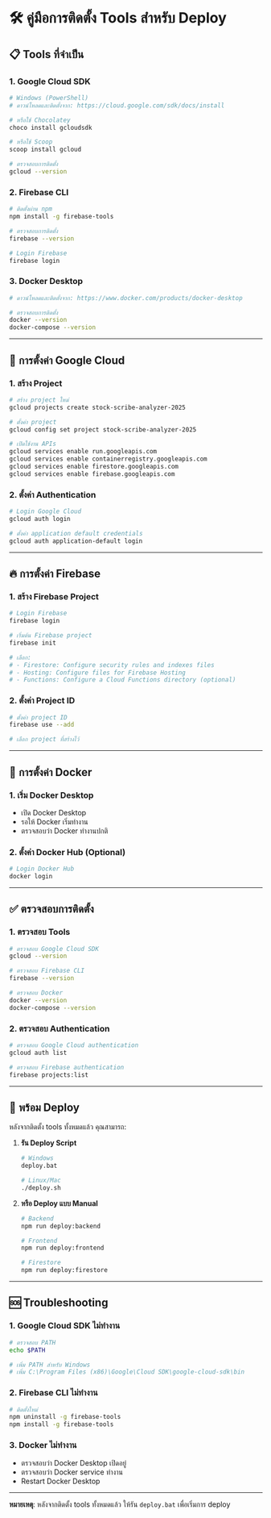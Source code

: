 # 🛠️ คู่มือการติดตั้ง Tools สำหรับ Deploy

## 📋 **Tools ที่จำเป็น**

### **1. Google Cloud SDK**
```bash
# Windows (PowerShell)
# ดาวน์โหลดและติดตั้งจาก: https://cloud.google.com/sdk/docs/install

# หรือใช้ Chocolatey
choco install gcloudsdk

# หรือใช้ Scoop
scoop install gcloud

# ตรวจสอบการติดตั้ง
gcloud --version
```

### **2. Firebase CLI**
```bash
# ติดตั้งผ่าน npm
npm install -g firebase-tools

# ตรวจสอบการติดตั้ง
firebase --version

# Login Firebase
firebase login
```

### **3. Docker Desktop**
```bash
# ดาวน์โหลดและติดตั้งจาก: https://www.docker.com/products/docker-desktop

# ตรวจสอบการติดตั้ง
docker --version
docker-compose --version
```

---

## 🔧 **การตั้งค่า Google Cloud**

### **1. สร้าง Project**
```bash
# สร้าง project ใหม่
gcloud projects create stock-scribe-analyzer-2025

# ตั้งค่า project
gcloud config set project stock-scribe-analyzer-2025

# เปิดใช้งาน APIs
gcloud services enable run.googleapis.com
gcloud services enable containerregistry.googleapis.com
gcloud services enable firestore.googleapis.com
gcloud services enable firebase.googleapis.com
```

### **2. ตั้งค่า Authentication**
```bash
# Login Google Cloud
gcloud auth login

# ตั้งค่า application default credentials
gcloud auth application-default login
```

---

## 🔥 **การตั้งค่า Firebase**

### **1. สร้าง Firebase Project**
```bash
# Login Firebase
firebase login

# เริ่มต้น Firebase project
firebase init

# เลือก:
# - Firestore: Configure security rules and indexes files
# - Hosting: Configure files for Firebase Hosting
# - Functions: Configure a Cloud Functions directory (optional)
```

### **2. ตั้งค่า Project ID**
```bash
# ตั้งค่า project ID
firebase use --add

# เลือก project ที่สร้างไว้
```

---

## 🐳 **การตั้งค่า Docker**

### **1. เริ่ม Docker Desktop**
- เปิด Docker Desktop
- รอให้ Docker เริ่มทำงาน
- ตรวจสอบว่า Docker ทำงานปกติ

### **2. ตั้งค่า Docker Hub (Optional)**
```bash
# Login Docker Hub
docker login
```

---

## ✅ **ตรวจสอบการติดตั้ง**

### **1. ตรวจสอบ Tools**
```bash
# ตรวจสอบ Google Cloud SDK
gcloud --version

# ตรวจสอบ Firebase CLI
firebase --version

# ตรวจสอบ Docker
docker --version
docker-compose --version
```

### **2. ตรวจสอบ Authentication**
```bash
# ตรวจสอบ Google Cloud authentication
gcloud auth list

# ตรวจสอบ Firebase authentication
firebase projects:list
```

---

## 🚀 **พร้อม Deploy**

หลังจากติดตั้ง tools ทั้งหมดแล้ว คุณสามารถ:

1. **รัน Deploy Script**
   ```bash
   # Windows
   deploy.bat
   
   # Linux/Mac
   ./deploy.sh
   ```

2. **หรือ Deploy แบบ Manual**
   ```bash
   # Backend
   npm run deploy:backend
   
   # Frontend
   npm run deploy:frontend
   
   # Firestore
   npm run deploy:firestore
   ```

---

## 🆘 **Troubleshooting**

### **1. Google Cloud SDK ไม่ทำงาน**
```bash
# ตรวจสอบ PATH
echo $PATH

# เพิ่ม PATH สำหรับ Windows
# เพิ่ม C:\Program Files (x86)\Google\Cloud SDK\google-cloud-sdk\bin
```

### **2. Firebase CLI ไม่ทำงาน**
```bash
# ติดตั้งใหม่
npm uninstall -g firebase-tools
npm install -g firebase-tools
```

### **3. Docker ไม่ทำงาน**
- ตรวจสอบว่า Docker Desktop เปิดอยู่
- ตรวจสอบว่า Docker service ทำงาน
- Restart Docker Desktop

---

**หมายเหตุ**: หลังจากติดตั้ง tools ทั้งหมดแล้ว ให้รัน `deploy.bat` เพื่อเริ่มการ deploy
